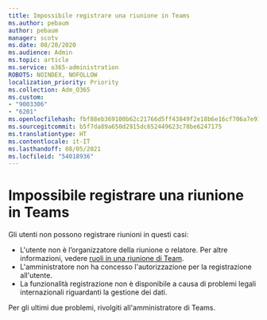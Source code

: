 ```yaml
---
title: Impossibile registrare una riunione in Teams
ms.author: pebaum
author: pebaum
manager: scotv
ms.date: 08/20/2020
ms.audience: Admin
ms.topic: article
ms.service: o365-administration
ROBOTS: NOINDEX, NOFOLLOW
localization_priority: Priority
ms.collection: Adm_O365
ms.custom:
- "9003306"
- "6201"
ms.openlocfilehash: fbf88eb369100b62c21766d5ff43849f2e18b6e16cf706a7e91a316abc3bdd27
ms.sourcegitcommit: b5f7da89a650d2915dc652449623c78be6247175
ms.translationtype: HT
ms.contentlocale: it-IT
ms.lasthandoff: 08/05/2021
ms.locfileid: "54018936"
---
```

# <a name="cant-record-teams-meeting"></a>Impossibile registrare una riunione in Teams

Gli utenti non possono registrare riunioni in questi casi:  

- L'utente non è l’organizzatore della riunione o relatore. Per altre informazioni, vedere [ruoli in una riunione di Team](https://support.microsoft.com/office/roles-in-a-teams-meeting-c16fa7d0-1666-4dde-8686-0a0bfe16e019).
- L'amministratore non ha concesso l'autorizzazione per la registrazione all'utente.
- La funzionalità registrazione non è disponibile a causa di problemi legali internazionali riguardanti la gestione dei dati.

Per gli ultimi due problemi, rivolgiti all'amministratore di Teams.